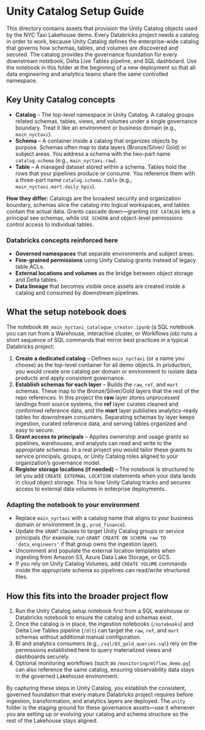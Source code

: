 # Unity Catalog Setup Guide

This directory contains assets that provision the Unity Catalog objects used by the NYC Taxi Lakehouse demo. Every Databricks project needs a catalog in order to work, because Unity Catalog defines the enterprise-wide catalog that governs how schemas, tables, and volumes are discovered and secured. The catalog provides the governance foundation for every downstream notebook, Delta Live Tables pipeline, and SQL dashboard. Use the notebook in this folder at the beginning of a new deployment so that all data engineering and analytics teams share the same controlled namespace.

## Key Unity Catalog concepts

* **Catalog** – The top-level namespace in Unity Catalog. A catalog groups related schemas, tables, views, and volumes under a
  single governance boundary. Treat it like an environment or business domain (e.g., `main_nyctaxi`).
* **Schema** – A container inside a catalog that organizes objects by purpose. Schemas often map to data layers (Bronze/Silver/
  Gold) or subject areas. You address a schema with the two-part name `catalog.schema` (e.g., `main_nyctaxi.raw`).
* **Table** – A managed dataset stored within a schema. Tables hold the rows that your pipelines produce or consume. You
  reference them with a three-part name `catalog.schema.table` (e.g., `main_nyctaxi.mart.daily_kpis`).

**How they differ:** Catalogs are the broadest security and organization boundary, schemas slice the catalog into logical
workspaces, and tables contain the actual data. Grants cascade down—granting `USE CATALOG` lets a principal see schemas, while
`USE SCHEMA` and object-level permissions control access to individual tables.

### Databricks concepts reinforced here

* **Governed namespaces** that separate environments and subject areas.
* **Fine-grained permissions** using Unity Catalog grants instead of legacy table ACLs.
* **External locations and volumes** as the bridge between object storage and Delta tables.
* **Data lineage** that becomes visible once assets are created inside a catalog and consumed by downstream pipelines.

## What the setup notebook does

The notebook `00_main_nyctaxi_catalogue_creator.ipynb` (a SQL notebook you can run from a Warehouse, interactive cluster, or Workflows job) runs a short sequence of SQL commands that mirror best practices in a typical Databricks project:

1. **Create a dedicated catalog** – Defines `main_nyctaxi` (or a name you choose) as the top-level container for all demo objects. In production, you would create one catalog per domain or environment to isolate data products and apply consistent governance.
2. **Establish schemas for each layer** – Builds the `raw`, `ref`, and `mart` schemas. These map to the Bronze/Silver/Gold layers that the rest of the repo references. In this project the **raw** layer stores unprocessed landings from source systems, the **ref** layer curates cleaned and conformed reference data, and the **mart** layer publishes analytics-ready tables for downstream consumers. Separating schemas by layer keeps ingestion, curated reference data, and serving tables organized and easy to secure.
3. **Grant access to principals** – Applies ownership and usage grants so pipelines, warehouses, and analysts can read and write to the appropriate schemas. In a real project you would tailor these grants to service principals, groups, or Unity Catalog roles aligned to your organization’s governance model.
4. **Register storage locations (if needed)** – The notebook is structured to let you add `CREATE EXTERNAL LOCATION` statements when your data lands in cloud object storage. This is how Unity Catalog tracks and secures access to external data volumes in enterprise deployments.

### Adapting the notebook to your environment

* Replace `main_nyctaxi` with a catalog name that aligns to your business domain or environment (e.g., `prod_finance`).
* Update the `GRANT` clauses to target Unity Catalog groups or service principals (for example, run `GRANT CREATE ON SCHEMA raw TO 'data_engineers'` if that group owns the ingestion layer).
* Uncomment and populate the external location templates when ingesting from Amazon S3, Azure Data Lake Storage, or GCS.
* If you rely on Unity Catalog Volumes, add `CREATE VOLUME` commands inside the appropriate schema so pipelines can read/write structured files.

## How this fits into the broader project flow

1. Run the Unity Catalog setup notebook first from a SQL warehouse or Databricks notebook to ensure the catalog and schemas exist.
2. Once the catalog is in place, the ingestion notebooks (`/notebooks`) and Delta Live Tables pipeline (`/dlt`) can target the `raw`, `ref`, and `mart` schemas without additional manual configuration.
3. BI and analytics consumers (e.g., `/sql/03_gold_queries.sql`) rely on the permissions established here to query materialized views and dashboards securely.
4. Optional monitoring workflows (such as `/monitoring/mlflow_demo.py`) can also reference the same catalog, ensuring observability data stays in the governed Lakehouse environment.

By capturing these steps in Unity Catalog, you establish the consistent, governed foundation that every mature Databricks project requires before ingestion, transformation, and analytics layers are deployed. The `unity` folder is the staging ground for these governance assets—use it whenever you are setting up or evolving your catalog and schema structure so the rest of the Lakehouse stays aligned.

